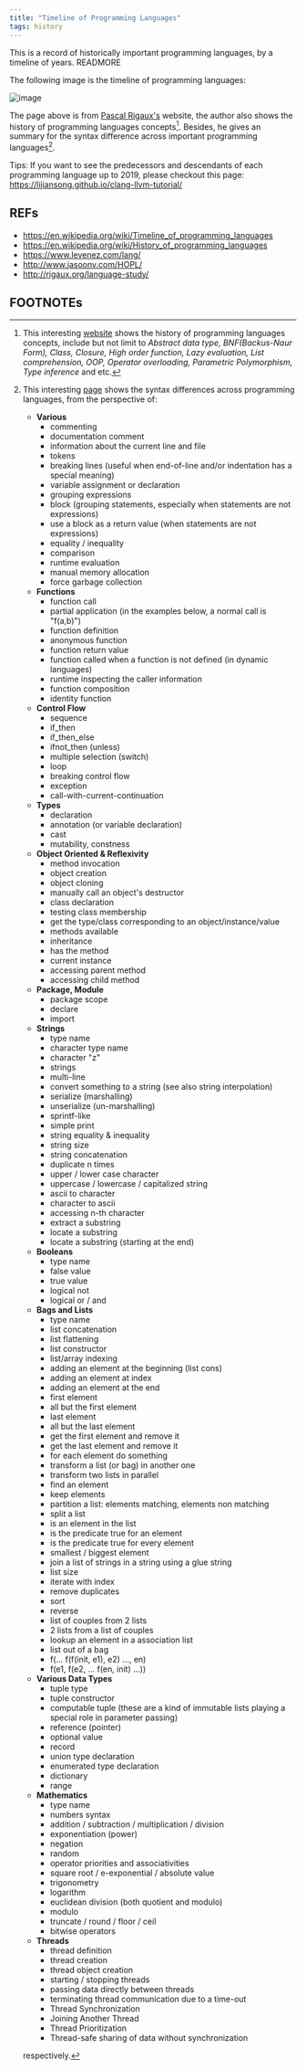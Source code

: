 ```yaml
---
title: "Timeline of Programming Languages"
tags: history
---
```

This is a record of historically important programming languages, by a timeline of years.
READMORE

The following image is the timeline of programming languages:

![image](/blog-img/2019_07_30_lang_diagram.png "Source: http://rigaux.org/language-study/diagram.png")

The page above is from [Pascal Rigaux's](http://rigaux.org/language-study/diagram.png) website,
the author also shows the history of programming languages concepts[^language-concepts]. Besides, he gives an summary for the syntax difference across important programming languages[^language-syntax].

Tips: If you want to see the predecessors and descendants of each programming language up to 2019, please checkout this page: <https://lijiansong.github.io/clang-llvm-tutorial/>

## REFs

- <https://en.wikipedia.org/wiki/Timeline_of_programming_languages>
- <https://en.wikipedia.org/wiki/History_of_programming_languages>
- <https://www.levenez.com/lang/>
- <http://www.jasoonv.com/HOPL/>
- <http://rigaux.org/language-study/>


## FOOTNOTEs

[^language-concepts]:

    This interesting [website](http://rigaux.org/language-study/concepts-history.html) shows the history of programming languages concepts, include but not limit to *Abstract data type, BNF(Backus-Naur Form), Class, Closure, High order function, Lazy evaluation, List comprehension, OOP, Operator overloading, Parametric Polymorphism, Type inference* and etc.

[^language-syntax]:

    This interesting [page](http://rigaux.org/language-study/syntax-across-languages/) shows the syntax differences across programming languages, from the perspective of:

    * **Various**
        * commenting
        * documentation comment
        * information about the current line and file
        * tokens
        * breaking lines (useful when end-of-line and/or indentation has a special meaning)
        * variable assignment or declaration
        * grouping expressions
        * block (grouping statements, especially when statements are not expressions)
        * use a block as a return value (when statements are not expressions)
        * equality / inequality
        * comparison
        * runtime evaluation
        * manual memory allocation
        * force garbage collection
    * **Functions**
        * function call
        * partial application (in the examples below, a normal call is "f(a,b)")
        * function definition
        * anonymous function
        * function return value
        * function called when a function is not defined (in dynamic languages)
        * runtime inspecting the caller information
        * function composition
        * identity function
    * **Control Flow**
        * sequence
        * if_then
        * if_then_else
        * ifnot_then (unless)
        * multiple selection (switch)
        * loop
        * breaking control flow
        * exception
        * call-with-current-continuation
    * **Types**
        * declaration
        * annotation (or variable declaration)
        * cast
        * mutability, constness
    * **Object Oriented & Reflexivity**
        * method invocation
        * object creation
        * object cloning
        * manually call an object's destructor
        * class declaration
        * testing class membership
        * get the type/class corresponding to an object/instance/value
        * methods available
        * inheritance
        * has the method
        * current instance
        * accessing parent method
        * accessing child method
    * **Package, Module**
        * package scope
        * declare
        * import
    * **Strings**
        * type name
        * character type name
        * character "z"
        * strings
        * multi-line
        * convert something to a string (see also string interpolation)
        * serialize (marshalling)
        * unserialize (un-marshalling)
        * sprintf-like
        * simple print
        * string equality & inequality
        * string size
        * string concatenation
        * duplicate n times
        * upper / lower case character
        * uppercase / lowercase / capitalized string
        * ascii to character
        * character to ascii
        * accessing n-th character
        * extract a substring
        * locate a substring
        * locate a substring (starting at the end)
    * **Booleans**
        * type name
        * false value
        * true value
        * logical not
        * logical or / and
    * **Bags and Lists**
        * type name
        * list concatenation
        * list flattening
        * list constructor
        * list/array indexing
        * adding an element at the beginning (list cons)
        * adding an element at index
        * adding an element at the end
        * first element
        * all but the first element
        * last element
        * all but the last element
        * get the first element and remove it
        * get the last element and remove it
        * for each element do something
        * transform a list (or bag) in another one
        * transform two lists in parallel
        * find an element
        * keep elements
        * partition a list: elements matching, elements non matching
        * split a list
        * is an element in the list
        * is the predicate true for an element
        * is the predicate true for every element
        * smallest / biggest element
        * join a list of strings in a string using a glue string
        * list size
        * iterate with index
        * remove duplicates
        * sort
        * reverse
        * list of couples from 2 lists
        * 2 lists from a list of couples
        * lookup an element in a association list
        * list out of a bag
        * f(... f(f(init, e1), e2) ..., en)
        * f(e1, f(e2, ... f(en, init) ...))
    * **Various Data Types**
        * tuple type
        * tuple constructor
        * computable tuple (these are a kind of immutable lists playing a special role in parameter passing)
        * reference (pointer)
        * optional value
        * record
        * union type declaration
        * enumerated type declaration
        * dictionary
        * range
    * **Mathematics**
        * type name
        * numbers syntax
        * addition / subtraction / multiplication / division
        * exponentiation (power)
        * negation
        * random
        * operator priorities and associativities
        * square root / e-exponential / absolute value
        * trigonometry
        * logarithm
        * euclidean division (both quotient and modulo)
        * modulo
        * truncate / round / floor / ceil
        * bitwise operators
    * **Threads**
        * thread definition
        * thread creation
        * thread object creation
        * starting / stopping threads
        * passing data directly between threads
        * terminating thread communication due to a time-out
        * Thread Synchronization
        * Joining Another Thread
        * Thread Prioritization
        * Thread-safe sharing of data without synchronization

    respectively.

[^is-a-cow-an-animal]:
     [Is a Cow an Animal?](http://rigaux.org/language-study/various/is-a-cow-an-animal/) This is an interesting problem, Pixel try to extract a real world problem which "Is a Cow an Animal?" is trying to solve, try to achieve two goals. First is to implement the rules below, rejecting at runtime **any** malformed program, the second goal is try to enforce the rules at compile-time, e.g.: 

     - quite easy (eg: ensuring one doesn't feed carrots with grass),
     - quite hard (eg: ensuring one doesn't feed cows with carrots or dead_rabbits),
     - or very hard (eg: ensuring meat can be eaten only once)

     More details about the real world rules, please checkout Pixel's [page](http://rigaux.org/language-study/various/is-a-cow-an-animal/).
